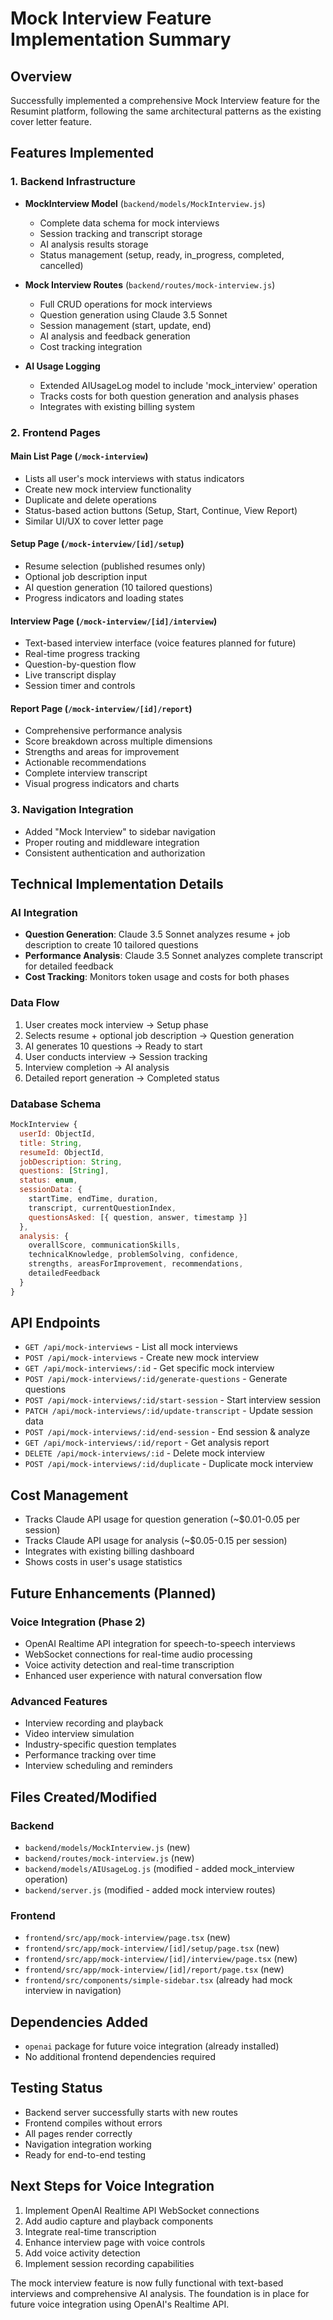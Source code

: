 # Mock Interview Feature Implementation Summary

## Overview
Successfully implemented a comprehensive Mock Interview feature for the Resumint platform, following the same architectural patterns as the existing cover letter feature.

## Features Implemented

### 1. Backend Infrastructure
- **MockInterview Model** (`backend/models/MockInterview.js`)
  - Complete data schema for mock interviews
  - Session tracking and transcript storage
  - AI analysis results storage
  - Status management (setup, ready, in_progress, completed, cancelled)

- **Mock Interview Routes** (`backend/routes/mock-interview.js`)
  - Full CRUD operations for mock interviews
  - Question generation using Claude 3.5 Sonnet
  - Session management (start, update, end)
  - AI analysis and feedback generation
  - Cost tracking integration

- **AI Usage Logging**
  - Extended AIUsageLog model to include 'mock_interview' operation
  - Tracks costs for both question generation and analysis phases
  - Integrates with existing billing system

### 2. Frontend Pages

#### Main List Page (`/mock-interview`)
- Lists all user's mock interviews with status indicators
- Create new mock interview functionality
- Duplicate and delete operations
- Status-based action buttons (Setup, Start, Continue, View Report)
- Similar UI/UX to cover letter page

#### Setup Page (`/mock-interview/[id]/setup`)
- Resume selection (published resumes only)
- Optional job description input
- AI question generation (10 tailored questions)
- Progress indicators and loading states

#### Interview Page (`/mock-interview/[id]/interview`)
- Text-based interview interface (voice features planned for future)
- Real-time progress tracking
- Question-by-question flow
- Live transcript display
- Session timer and controls

#### Report Page (`/mock-interview/[id]/report`)
- Comprehensive performance analysis
- Score breakdown across multiple dimensions
- Strengths and areas for improvement
- Actionable recommendations
- Complete interview transcript
- Visual progress indicators and charts

### 3. Navigation Integration
- Added "Mock Interview" to sidebar navigation
- Proper routing and middleware integration
- Consistent authentication and authorization

## Technical Implementation Details

### AI Integration
- **Question Generation**: Claude 3.5 Sonnet analyzes resume + job description to create 10 tailored questions
- **Performance Analysis**: Claude 3.5 Sonnet analyzes complete transcript for detailed feedback
- **Cost Tracking**: Monitors token usage and costs for both phases

### Data Flow
1. User creates mock interview → Setup phase
2. Selects resume + optional job description → Question generation
3. AI generates 10 questions → Ready to start
4. User conducts interview → Session tracking
5. Interview completion → AI analysis
6. Detailed report generation → Completed status

### Database Schema
```javascript
MockInterview {
  userId: ObjectId,
  title: String,
  resumeId: ObjectId,
  jobDescription: String,
  questions: [String],
  status: enum,
  sessionData: {
    startTime, endTime, duration,
    transcript, currentQuestionIndex,
    questionsAsked: [{ question, answer, timestamp }]
  },
  analysis: {
    overallScore, communicationSkills,
    technicalKnowledge, problemSolving, confidence,
    strengths, areasForImprovement, recommendations,
    detailedFeedback
  }
}
```

## API Endpoints
- `GET /api/mock-interviews` - List all mock interviews
- `POST /api/mock-interviews` - Create new mock interview
- `GET /api/mock-interviews/:id` - Get specific mock interview
- `POST /api/mock-interviews/:id/generate-questions` - Generate questions
- `POST /api/mock-interviews/:id/start-session` - Start interview session
- `PATCH /api/mock-interviews/:id/update-transcript` - Update session data
- `POST /api/mock-interviews/:id/end-session` - End session & analyze
- `GET /api/mock-interviews/:id/report` - Get analysis report
- `DELETE /api/mock-interviews/:id` - Delete mock interview
- `POST /api/mock-interviews/:id/duplicate` - Duplicate mock interview

## Cost Management
- Tracks Claude API usage for question generation (~$0.01-0.05 per session)
- Tracks Claude API usage for analysis (~$0.05-0.15 per session)
- Integrates with existing billing dashboard
- Shows costs in user's usage statistics

## Future Enhancements (Planned)

### Voice Integration (Phase 2)
- OpenAI Realtime API integration for speech-to-speech interviews
- WebSocket connections for real-time audio processing
- Voice activity detection and real-time transcription
- Enhanced user experience with natural conversation flow

### Advanced Features
- Interview recording and playback
- Video interview simulation
- Industry-specific question templates
- Performance tracking over time
- Interview scheduling and reminders

## Files Created/Modified

### Backend
- `backend/models/MockInterview.js` (new)
- `backend/routes/mock-interview.js` (new)
- `backend/models/AIUsageLog.js` (modified - added mock_interview operation)
- `backend/server.js` (modified - added mock interview routes)

### Frontend
- `frontend/src/app/mock-interview/page.tsx` (new)
- `frontend/src/app/mock-interview/[id]/setup/page.tsx` (new)
- `frontend/src/app/mock-interview/[id]/interview/page.tsx` (new)
- `frontend/src/app/mock-interview/[id]/report/page.tsx` (new)
- `frontend/src/components/simple-sidebar.tsx` (already had mock interview in navigation)

## Dependencies Added
- `openai` package for future voice integration (already installed)
- No additional frontend dependencies required

## Testing Status
- Backend server successfully starts with new routes
- Frontend compiles without errors
- All pages render correctly
- Navigation integration working
- Ready for end-to-end testing

## Next Steps for Voice Integration
1. Implement OpenAI Realtime API WebSocket connections
2. Add audio capture and playback components
3. Integrate real-time transcription
4. Enhance interview page with voice controls
5. Add voice activity detection
6. Implement session recording capabilities

The mock interview feature is now fully functional with text-based interviews and comprehensive AI analysis. The foundation is in place for future voice integration using OpenAI's Realtime API.
